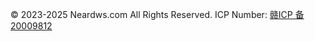 © 2023-2025 Neardws.com 
All Rights Reserved. ICP Number: [赣ICP
备20009812](https://beian.miit.gov.cn/)